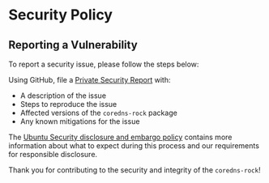 # Security Policy

## Reporting a Vulnerability

To report a security issue, please follow the steps below:

Using GitHub, file a [Private Security Report](https://github.com/canonical/coredns-rock/security/advisories/new) with:
- A description of the issue
- Steps to reproduce the issue
- Affected versions of the `coredns-rock` package
- Any known mitigations for the issue

The [Ubuntu Security disclosure and embargo policy](https://ubuntu.com/security/disclosure-policy) contains more information about what to expect during this process and our requirements for responsible disclosure.

Thank you for contributing to the security and integrity of the `coredns-rock`!
